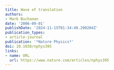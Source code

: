 ```yaml
---
title: Wave of translation
authors:
- Mark Buchanan
date: '2006-09-01'
publishDate: '2024-11-15T01:34:49.290204Z'
publication_types:
- article-journal
publication: '*Nature Physics*'
doi: 10.1038/nphys395
links:
- name: URL
  url: https://www.nature.com/articles/nphys395
---
```

